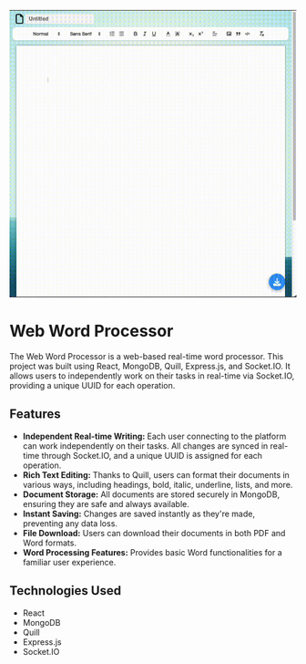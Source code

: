 ![Web Word Processor](video.gif)

# Web Word Processor

The Web Word Processor is a web-based real-time word processor. This project was built using React, MongoDB, Quill, Express.js, and Socket.IO. It allows users to independently work on their tasks in real-time via Socket.IO, providing a unique UUID for each operation.

## Features

- **Independent Real-time Writing:** Each user connecting to the platform can work independently on their tasks. All changes are synced in real-time through Socket.IO, and a unique UUID is assigned for each operation.
- **Rich Text Editing:** Thanks to Quill, users can format their documents in various ways, including headings, bold, italic, underline, lists, and more.
- **Document Storage:** All documents are stored securely in MongoDB, ensuring they are safe and always available.
- **Instant Saving:** Changes are saved instantly as they're made, preventing any data loss.
- **File Download:** Users can download their documents in both PDF and Word formats.
- **Word Processing Features:** Provides basic Word functionalities for a familiar user experience.

## Technologies Used

- React
- MongoDB
- Quill
- Express.js
- Socket.IO





